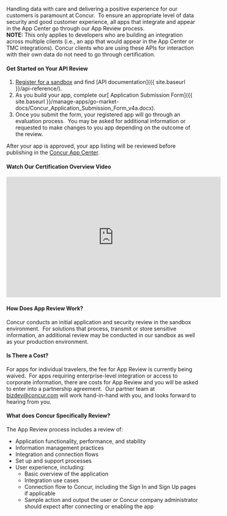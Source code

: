 
Handling data with care and delivering a positive experience for our customers is paramount at Concur.  To ensure an appropriate level of data security and good customer experience, all apps that integrate and appear in the App Center go through our App Review process.  
**NOTE:** This only applies to developers who are building an integration across multiple clients (i.e., an app that would appear in the App Center or TMC integrations). Concur clients who are using these APIs for interaction with their own data do not need to go through certification.

#### **Get Started on Your API Review**

1. [Register for a sandbox](/manage-apps/register.html) and find [API documentation]({{ site.baseurl }}/api-reference/).
2. As you build your app, complete our[ Application Submission Form]({{ site.baseurl }}/manage-apps/go-market-docs/Concur_Application_Submission_Form_v4a.docx).
3. Once you submit the form, your registered app will go through an evaluation process.  You may be asked for additional information or requested to make changes to you app depending on the outcome of the review.  

After your app is approved, your app listing will be reviewed before publishing in the [Concur App Center](https://www.concur.com/en-us/app-center).  

#### **Watch Our Certification Overview Video**
<iframe width="560" height="315" src="https://www.youtube.com/embed/AcvXN3jzn2s?list=PLLNSVdjqNPVtnNCWTZR5zBH91ZVf3UJZA" frameborder="0" allowfullscreen></iframe>

#### **How Does App Review Work?**  

Concur conducts an initial application and security review in the sandbox environment.  For solutions that process, transmit or store sensitive information, an additional review may be conducted in our sandbox as well as your production environment.  

#### **Is There a Cost?**  

For apps for individual travelers, the fee for App Review is currently being waived.  For apps requiring enterprise-level integration or access to corporate information, there are costs for App Review and you will be asked to enter into a partnership agreement.  Our partner team at [bizdev@concur.com](mailto:bizdev@concur.com) will work hand-in-hand with you, and looks forward to hearing from you.  

#### **What does Concur Specifically Review?**  

The App Review process includes a review of:  

- Application functionality, performance, and stability
- Information management practices
- Integration and connection flows
- Set up and support processes
- User experience, including:
    - Basic overview of the application
    - Integration use cases
    - Connection flow to Concur, including the Sign In and Sign Up pages if applicable
    - Sample action and output the user or Concur company administrator should expect after connecting or enabling the app

